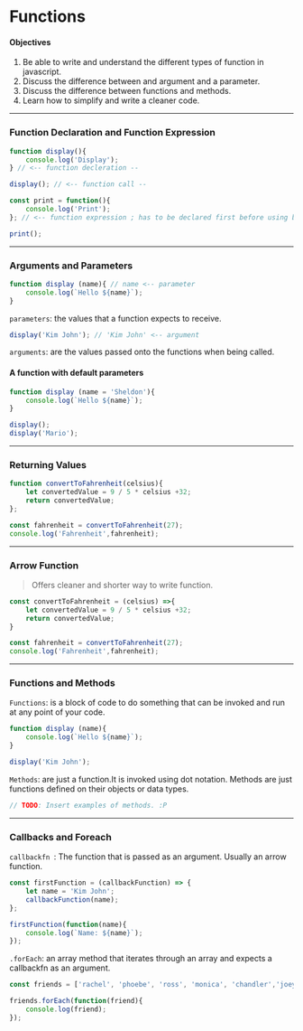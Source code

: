 # Functions

#### Objectives
  1. Be able to write and understand the different types of function in javascript.
  2. Discuss the difference between and argument and a parameter.
  3. Discuss the difference between functions and methods.
  4. Learn how to simplify and write a cleaner code.

---
### Function Declaration and Function Expression

``` js
function display(){
    console.log('Display');
} // <-- function decleration --

display(); // <-- function call --
```
``` js
const print = function(){
    console.log('Print');
}; // <-- function expression ; has to be declared first before using because of the concept of hoisting.

print();
```

---
### Arguments and Parameters
```js
function display (name){ // name <-- parameter
    console.log(`Hello ${name}`);
}
```
`parameters`: the values that a function expects to receive.

```js
display('Kim John'); // 'Kim John' <-- argument
```
`arguments`: are the values passed onto the functions when being called.

#### A function with default parameters
```js
function display (name = 'Sheldon'){
    console.log(`Hello ${name}`);
}

display();
display('Mario');
```
---
### Returning Values
``` js
function convertToFahrenheit(celsius){
    let convertedValue = 9 / 5 * celsius +32;
    return convertedValue;
};

const fahrenheit = convertToFahrenheit(27);
console.log('Fahrenheit',fahrenheit);
```
---
### Arrow Function
>Offers cleaner and shorter way to write function.
``` js
const convertToFahrenheit = (celsius) =>{
    let convertedValue = 9 / 5 * celsius +32;
    return convertedValue;
}

const fahrenheit = convertToFahrenheit(27);
console.log('Fahrenheit',fahrenheit);
```

---
### Functions and Methods

`Functions`: is a block of code to do something that can be invoked and run at any point of your code.
```js
function display (name){
    console.log(`Hello ${name}`);
}

display('Kim John');
```
`Methods`: are just a function.It is invoked using dot notation. Methods are just functions defined on their objects or data types.
``` js
// TODO: Insert examples of methods. :P
```
----
### Callbacks and Foreach

`callbackfn `: The function that is passed as an argument. Usually an arrow function.

``` js
const firstFunction = (callbackFunction) => {
    let name = 'Kim John';
    callbackFunction(name);
};

firstFunction(function(name){
    console.log(`Name: ${name}`);
});

```
`.forEach`: an array method that iterates through an array and expects a callbackfn as an argument.
``` js
const friends = ['rachel', 'phoebe', 'ross', 'monica', 'chandler','joey'];

friends.forEach(function(friend){
    console.log(friend);
});
```